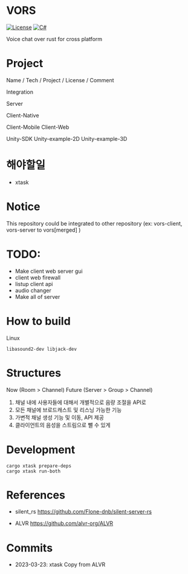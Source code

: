 # VORS

[![License](https://img.shields.io/github/license/miroiu/nodify?style=for-the-badge)](https://github.com/dogzz9445/vors/LICENSE)
[![C#](https://img.shields.io/static/v1?label=docs&message=WIP&color=orange&style=for-the-badge)](https://github.com/dogzz9445/vors/wiki)

Voice chat over rust for cross platform

# Project

Name / Tech / Project / License / Comment

Integration

Server

Client-Native

Client-Mobile
Client-Web

Unity-SDK
Unity-example-2D
Unity-example-3D


# 해야할일
- xtask 


# Notice
This repository could be integrated to other repository (ex: vors-client, vors-server to vors[merged] )

# TODO:
- Make client web server gui
- client web firewall 
- listup client api
- audio changer
- Make all of server


# How to build

Linux
```
libasound2-dev libjack-dev
```

# Structures
Now (Room > Channel) Future (Server > Group > Channel)

1. 채널 내에 사용자들에 대해서 개별적으로 음량 조절을 API로
2. 모든 채널에 브로드캐스트 및 리스닝 가능한 기능
3. 가변적 채널 생성 기능 및 이동, API 제공
4. 클라이언트의 음성을 스트림으로 뺄 수 있게

# Development
```
cargo xtask prepare-deps
cargo xtask run-both
```

# References
- silent_rs
https://github.com/Flone-dnb/silent-server-rs

- ALVR
https://github.com/alvr-org/ALVR

# Commits

- 2023-03-23: xtask Copy from ALVR